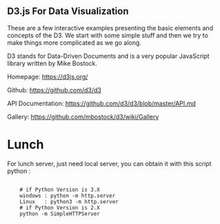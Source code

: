 ## D3.js For Data Visualization 
These are a few interactive examples presenting the basic elements and concepts of the D3. We start with some simple stuff and then we try to make things more complicated as we go along.

D3 stands for Data-Driven Documents and is a very popular JavaScript library written by Mike Bostock.

Homepage: https://d3js.org/

Github: https://github.com/d3/d3

API Documentation: https://github.com/d3/d3/blob/master/API.md

Gallery: https://github.com/mbostock/d3/wiki/Gallery


# Lunch
For lunch server, just need local server, you can obtain it with this script python :

<pre><code>
    # if Python Version is 3.X
    windows : python -m http.server
    Linux   : python3 -m http.server
    # if Python Version is 2.X
    python -m SimpleHTTPServer
</code></pre>

